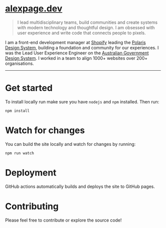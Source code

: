 # [alexpage.dev](https://alexpage.dev)

> I lead multidisciplinary teams, build communities and create systems with modern technology and thoughtful design. I am obsessed with user experience and write code that connects people to pixels.

I am a front-end development manager at [Shopify](https://shopify.com) leading the [Polaris Design System](https://polaris.shopify.com), building a foundation and community for our experiences. I was the Lead User Experience Engineer on the [Australian Government Design System](https://designsystem.gov.au). I worked in a team to align 1000+ websites over 200+ organisations.

---

# Get started

To install locally run make sure you have `nodejs` and `npm` installed. Then run:

```
npm install
```

# Watch for changes

You can build the site locally and watch for changes by running:

```
npm run watch
```

# Deployment

GitHub actions automatically builds and deploys the site to GitHub pages.

# Contributing

Please feel free to contribute or explore the source code!

